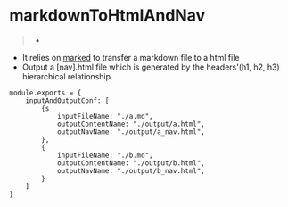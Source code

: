 # markdownToHtmlAndNav
> - 
- It relies on [marked](https://github.com/chjj/marked) to transfer a markdown file to a html file 
- Output a [nav].html file which is generated by the headers'(h1, h2, h3) hierarchical relationship 
```
module.exports = {
    inputAndOutputConf: [
        {s
            inputFileName: "./a.md",
            outputContentName: "./output/a.html",
            outputNavName: "./output/a_nav.html",
        },
        {
            inputFileName: "./b.md",
            outputContentName: "./output/b.html",
            outputNavName: "./output/b_nav.html",
        }
    ]
}

```